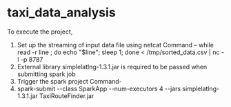# taxi_data_analysis

To execute the project,

1.	Set up the streaming of input data file using netcat
Command –
while read -r line ; do echo "$line"; sleep 1; done < /tmp/sorted_data.csv | nc -l -p 8787
2.	External library simplelatlng-1.3.1.jar is required to be passed when submitting spark job
3.	Trigger the spark project
Command-
4.	spark-submit --class SparkApp --num-executors 4 --jars simplelatlng-1.3.1.jar TaxiRouteFinder.jar
